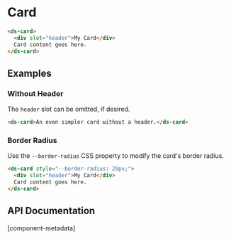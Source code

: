 # Card

```html preview expanded controls default
<ds-card>
  <div slot="header">My Card</div>
  Card content goes here.
</ds-card>
```

## Examples

### Without Header

The `header` slot can be omitted, if desired.

```html preview controls without-header
<ds-card>An even simpler card without a header.</ds-card>
```

### Border Radius

Use the `--border-radius` CSS property to modify the card's border radius.

```html preview border-radius
<ds-card style="--border-radius: 20px;">
  <div slot="header">My Card</div>
  Card content goes here.
</ds-card>
```

## API Documentation

[component-metadata]
